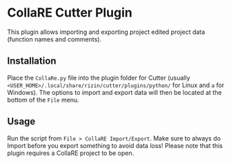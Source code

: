 # CollaRE Cutter Plugin

This plugin allows importing and exporting project edited project data (function names and comments).

## Installation

Place the `CollaRe.py` file into the plugin folder for Cutter (usually `<USER_HOME>/.local/share/rizin/cutter/plugins/python/` for Linux and `a` for Windows). The options to import and export data will then be located at the bottom of the `File` menu.

## Usage

Run the script from `File > CollaRE Import/Export`. Make sure to always do Import before you export something to avoid data loss! Please note that this plugin requires a CollaRE project to be open.